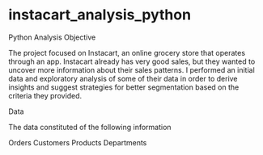 # instacart_analysis_python
Python Analysis
Objective

The project focused on Instacart, an online grocery store that operates through an app. Instacart already has very good sales, but they wanted to uncover more information about their sales patterns. I performed an initial data and exploratory analysis of some of their data in order to derive insights and suggest strategies for better segmentation based on the criteria they provided.

Data

The data constituted of the following information

Orders
Customers
Products
Departments

